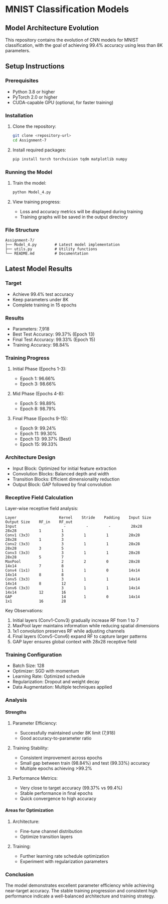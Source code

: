# MNIST Classification Models

## Model Architecture Evolution

This repository contains the evolution of CNN models for MNIST classification, with the goal of achieving 99.4% accuracy using less than 8K parameters.

## Setup Instructions

### Prerequisites
- Python 3.8 or higher
- PyTorch 2.0 or higher
- CUDA-capable GPU (optional, for faster training)

### Installation
1. Clone the repository:
   ```bash
   git clone <repository-url>
   cd Assignment-7
   ```

2. Install required packages:
   ```bash
   pip install torch torchvision tqdm matplotlib numpy
   ```

### Running the Model
1. Train the model:
   ```bash
   python Model_4.py
   ```

2. View training progress:
   - Loss and accuracy metrics will be displayed during training
   - Training graphs will be saved in the output directory

### File Structure
```
Assignment-7/
├── Model_4.py        # Latest model implementation
├── utils.py          # Utility functions
└── README.md         # Documentation
```

## Latest Model Results

### Target
- Achieve 99.4% test accuracy
- Keep parameters under 8K
- Complete training in 15 epochs

### Results
- Parameters: 7,918
- Best Test Accuracy: 99.37% (Epoch 13)
- Final Test Accuracy: 99.33% (Epoch 15)
- Training Accuracy: 98.84%

### Training Progress
1. Initial Phase (Epochs 1-3):
   - Epoch 1: 96.66%
   - Epoch 3: 98.66%

2. Mid Phase (Epochs 4-8):
   - Epoch 5: 98.89%
   - Epoch 8: 98.79%

3. Final Phase (Epochs 9-15):
   - Epoch 9: 99.24%
   - Epoch 11: 99.30%
   - Epoch 13: 99.37% (Best)
   - Epoch 15: 99.33%

### Architecture Design
- Input Block: Optimized for initial feature extraction
- Convolution Blocks: Balanced depth and width
- Transition Blocks: Efficient dimensionality reduction
- Output Block: GAP followed by final convolution

### Receptive Field Calculation

Layer-wise receptive field analysis:

```
Layer                   Kernel    Stride    Padding    Input Size    Output Size    RF_in    RF_out
Input                     -         -         -         28x28         28x28          1         1
Conv1 (3x3)              3         1         1         28x28         28x28          1         3
Conv2 (3x3)              3         1         1         28x28         28x28          3         5
Conv3 (3x3)              3         1         1         28x28         28x28          5         7
MaxPool                  2         2         0         28x28         14x14          7         8
Conv4 (1x1)              1         1         0         14x14         14x14          8         8
Conv5 (3x3)              3         1         1         14x14         14x14          8         12
Conv6 (3x3)              3         1         1         14x14         14x14          12        16
GAP                      14        1         0         14x14         1x1            16        28
```

Key Observations:
1. Initial layers (Conv1-Conv3) gradually increase RF from 1 to 7
2. MaxPool layer maintains information while reducing spatial dimensions
3. 1x1 convolution preserves RF while adjusting channels
4. Final layers (Conv5-Conv6) expand RF to capture larger patterns
5. GAP layer ensures global context with 28x28 receptive field

### Training Configuration
- Batch Size: 128
- Optimizer: SGD with momentum
- Learning Rate: Optimized schedule
- Regularization: Dropout and weight decay
- Data Augmentation: Multiple techniques applied

### Analysis

#### Strengths
1. Parameter Efficiency:
   - Successfully maintained under 8K limit (7,918)
   - Good accuracy-to-parameter ratio

2. Training Stability:
   - Consistent improvement across epochs
   - Small gap between train (98.84%) and test (99.33%) accuracy
   - Multiple epochs achieving >99.2%

3. Performance Metrics:
   - Very close to target accuracy (99.37% vs 99.4%)
   - Stable performance in final epochs
   - Quick convergence to high accuracy

#### Areas for Optimization
1. Architecture:
   - Fine-tune channel distribution
   - Optimize transition layers

2. Training:
   - Further learning rate schedule optimization
   - Experiment with regularization parameters

### Conclusion
The model demonstrates excellent parameter efficiency while achieving near-target accuracy. The stable training progression and consistent high performance indicate a well-balanced architecture and training strategy.
